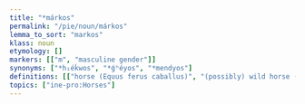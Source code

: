 ```yaml
---
title: "*márkos"
permalink: "/pie/noun/márkos"
lemma_to_sort: "markos"
klass: noun
etymology: []
markers: [["m", "masculine gender"]]
synonyms: ["*h₁éḱwos", "*ǵʰéyos", "*mendyos"]
definitions: [["horse (Equus ferus caballus)", "(possibly) wild horse (Equus ferus przewalskii or Equus ferus ferus)"]]
topics: ["ine-pro:Horses"]
---
```


